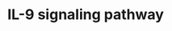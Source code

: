 ---
annotations:
- id: PW:0000909
  parent: signaling pathway
  type: Pathway Ontology
  value: interleukin-9 signaling pathway
authors:
- A.Pandey
- MaintBot
- Khanspers
- Christine Chichester
- AMTan
- Egonw
- Eweitz
citedin:
- link: PMC8917653
description: ''
last-edited: 2021-05-16
organisms:
- Mus musculus
redirect_from:
- /index.php/Pathway:WP10
- /instance/WP10
- /instance/WP10_rr117067
revision: r117067
schema-jsonld:
- '@context': https://schema.org/
  '@id': https://wikipathways.github.io/pathways/WP10.html
  '@type': Dataset
  creator:
    '@type': Organization
    name: WikiPathways
  description: ''
  keywords:
  - Akt1
  - Grb2
  - Il2rg
  - Il9
  - Il9r
  - Irs1
  - Irs2
  - Jak1
  - Jak3
  - Kat5
  - Map2k1
  - Map2k2
  - Mapk1
  - Mapk3
  - Pik3r1
  - Ptpn11
  - Shc1
  - Socs3
  - Stat1
  - Stat3
  - Stat5a
  - Stat5b
  - Tyk2
  - Vcp
  license: CC0
  name: IL-9 signaling pathway
seo: CreativeWork
title: IL-9 signaling pathway
wpid: WP10
---